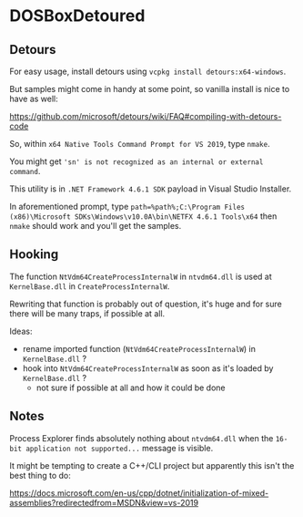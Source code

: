 # DOSBoxDetoured
 
## Detours

For easy usage, install detours using `vcpkg install detours:x64-windows`.

But samples might come in handy at some point, so vanilla install is nice to have as well:

https://github.com/microsoft/detours/wiki/FAQ#compiling-with-detours-code

So, within `x64 Native Tools Command Prompt for VS 2019`, type `nmake`.

You might get `'sn' is not recognized as an internal or external command`.

This utility is in `.NET Framework 4.6.1 SDK` payload in Visual Studio Installer.

In aforementioned prompt, type `path=%path%;C:\Program Files (x86)\Microsoft SDKs\Windows\v10.0A\bin\NETFX 4.6.1 Tools\x64` then `nmake` should work and you'll get the samples.

## Hooking

The function `NtVdm64CreateProcessInternalW` in `ntvdm64.dll` is used at `KernelBase.dll` in `CreateProcessInternalW`.

Rewriting that function is probably out of question, it's huge and for sure there will be many traps, if possible at all.

Ideas:

- rename imported function (`NtVdm64CreateProcessInternalW`) in `KernelBase.dll` ?
- hook into `NtVdm64CreateProcessInternalW` as soon as it's loaded by `KernelBase.dll` ?
  - not sure if possible at all and how it could be done
  
## Notes

Process Explorer finds absolutely nothing about `ntvdm64.dll` when the `16-bit application not supported...` message is visible.

It might be tempting to create a C++/CLI project but apparently this isn't the best thing to do:

https://docs.microsoft.com/en-us/cpp/dotnet/initialization-of-mixed-assemblies?redirectedfrom=MSDN&view=vs-2019
